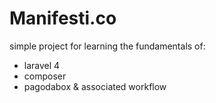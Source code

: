 # Manifesti.co

simple project for learning the fundamentals of:
* laravel 4
* composer
* pagodabox & associated workflow